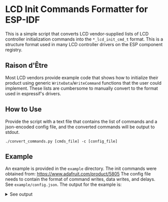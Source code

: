 # LCD Init Commands Formatter for ESP-IDF

This is a simple script that converts LCD vendor-supplied lists of LCD controller initialization commands into the `*_lcd_init_cmd_t` format. This is a structure format used in many LCD controller drivers on the ESP component registry.

## Raison d'Être
Most LCD vendors provide example code that shows how to initialize their product using generic `WriteData`/`WriteCommand` functions that the user could implement. These lists are cumbersome to manually convert to the format used in espressif's drivers.

## How to Use
Provide the script with a text file that contains the list of commands and a json-encoded config file, and the converted commands will be output to stdout.

`./convert_commands.py [cmds_file] -c [config_file]`

## Example
An example is provided in the `example` directory.
The init commands were obtained from: https://www.adafruit.com/product/5805
The config file needs to contain the format of command writes, data writes, and delays. See `example/config.json`.
The output for the example is:
<details>
<summary>See output</summary>

```
{ 0xFF, (uint8_t[]) { 0x77, 0x01, 0x00, 0x00, 0x13 }, 5, 0 },
{ 0xEF, (uint8_t[]) { 0x08 }, 1, 0 },
{ 0xFF, (uint8_t[]) { 0x77, 0x01, 0x00, 0x00, 0x10 }, 5, 0 },
{ 0xC0, (uint8_t[]) { 0x77, 0x00 }, 2, 0 },
{ 0xC1, (uint8_t[]) { 0x09, 0x08 }, 2, 0 },
{ 0xC2, (uint8_t[]) { 0x01, 0x02 }, 2, 0 },
{ 0xC3, (uint8_t[]) { 0x02 }, 1, 0 },
{ 0xCC, (uint8_t[]) { 0x10 }, 1, 0 },
{ 0xB0, (uint8_t[]) { 0x40, 0x14, 0x59, 0x10, 0x12, 0x08, 0x03, 0x09, 0x05, 0x1E, 0x05, 0x14, 0x10, 0x68, 0x33, 0x15 }, 16, 0 },
{ 0xB1, (uint8_t[]) { 0x40, 0x08, 0x53, 0x09, 0x11, 0x09, 0x02, 0x07, 0x09, 0x1A, 0x04, 0x12, 0x12, 0x64, 0x29, 0x29 }, 16, 0 },
{ 0xFF, (uint8_t[]) { 0x77, 0x01, 0x00, 0x00, 0x11 }, 5, 0 },
{ 0xB0, (uint8_t[]) { 0x6D }, 1, 0 },
{ 0xB1, (uint8_t[]) { 0x1D }, 1, 0 },
{ 0xB2, (uint8_t[]) { 0x87 }, 1, 0 },
{ 0xB3, (uint8_t[]) { 0x80 }, 1, 0 },
{ 0xB5, (uint8_t[]) { 0x49 }, 1, 0 },
{ 0xB7, (uint8_t[]) { 0x85 }, 1, 0 },
{ 0xB8, (uint8_t[]) { 0x20 }, 1, 0 },
{ 0xC1, (uint8_t[]) { 0x78 }, 1, 0 },
{ 0xC2, (uint8_t[]) { 0x78 }, 1, 0 },
{ 0xD0, (uint8_t[]) { 0x88 }, 1, 0 },
{ 0xE0, (uint8_t[]) { 0x00, 0x00, 0x02 }, 3, 0 },
{ 0xE1, (uint8_t[]) { 0x02, 0x8C, 0x00, 0x00, 0x03, 0x8C, 0x00, 0x00, 0x00, 0x33, 0x33 }, 11, 0 },
{ 0xE2, (uint8_t[]) { 0x33, 0x33, 0x33, 0x33, 0xC9, 0x3C, 0x00, 0x00, 0xCA, 0x3C, 0x00, 0x00, 0x00 }, 13, 0 },
{ 0xE3, (uint8_t[]) { 0x00, 0x00, 0x33, 0x33 }, 4, 0 },
{ 0xE4, (uint8_t[]) { 0x44, 0x44 }, 2, 0 },
{ 0xE5, (uint8_t[]) { 0x05, 0xCD, 0x82, 0x82, 0x01, 0xC9, 0x82, 0x82, 0x07, 0xCF, 0x82, 0x82, 0x03, 0xCB, 0x82, 0x82 }, 16, 0 },
{ 0xE6, (uint8_t[]) { 0x00, 0x00, 0x33, 0x33 }, 4, 0 },
{ 0xE7, (uint8_t[]) { 0x44, 0x44 }, 2, 0 },
{ 0xE8, (uint8_t[]) { 0x06, 0xCE, 0x82, 0x82, 0x02, 0xCA, 0x82, 0x82, 0x08, 0xD0, 0x82, 0x82, 0x04, 0xCC, 0x82, 0x82 }, 16, 0 },
{ 0xEB, (uint8_t[]) { 0x08, 0x01, 0xE4, 0xE4, 0x88, 0x00, 0x40 }, 7, 0 },
{ 0xEC, (uint8_t[]) { 0x00, 0x00, 0x00 }, 3, 0 },
{ 0xED, (uint8_t[]) { 0xFF, 0xF0, 0x07, 0x65, 0x4F, 0xFC, 0xC2, 0x2F, 0xF2, 0x2C, 0xCF, 0xF4, 0x56, 0x70, 0x0F, 0xFF }, 16, 0 },
{ 0xEF, (uint8_t[]) { 0x10, 0x0D, 0x04, 0x08, 0x3F, 0x1F }, 6, 0 },
{ 0xFF, (uint8_t[]) { 0x77, 0x01, 0x00, 0x00, 0x00 }, 5, 0 },
{ 0x11, (uint8_t[]) { 0x00 }, 0, 0 },
{ 0x35, (uint8_t[]) { 0x00 }, 1, 0 },
{ 0x3A, (uint8_t[]) { 0x66 }, 1, 0 },
{ 0x11, (uint8_t[]) { 0x00 }, 0, 0 },
```

</details>